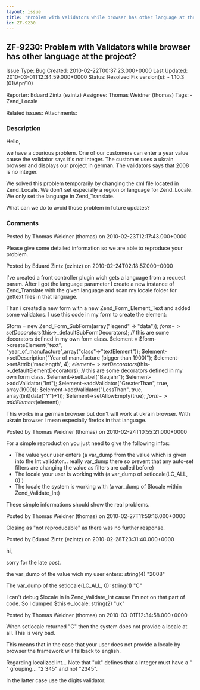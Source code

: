 ```yaml
---
layout: issue
title: "Problem with Validators while browser has other language at the project?"
id: ZF-9230
---
```


ZF-9230: Problem with Validators while browser has other language at the project?
---------------------------------------------------------------------------------

 Issue Type: Bug Created: 2010-02-22T00:37:23.000+0000 Last Updated: 2010-03-01T12:34:59.000+0000 Status: Resolved Fix version(s): - 1.10.3 (01/Apr/10)
 
 Reporter:  Eduard Zintz (ezintz)  Assignee:  Thomas Weidner (thomas)  Tags: - Zend\_Locale
 
 Related issues: 
 Attachments: 
### Description

Hello,

we have a courious problem. One of our customers can enter a year value cause the validator says it's not integer. The customer uses a ukrain browser and displays our project in german. The validators says that 2008 is no integer.

We solved this problem temporarily by changing the xml file located in Zend\_Locale. We don't set especially a region or language for Zend\_Locale. We only set the language in Zend\_Translate.

What can we do to avoid those problem in future updates?

 

 

### Comments

Posted by Thomas Weidner (thomas) on 2010-02-23T12:17:43.000+0000

Please give some detailed information so we are able to reproduce your problem.

 

 

Posted by Eduard Zintz (ezintz) on 2010-02-24T02:18:57.000+0000

I've created a front controller plugin wich gets a language from a request param. After I got the language parameter I create a new instance of Zend\_Translate with the given language and scan my locale folder for gettext files in that language.

Than i created a new form with a new Zend\_Form\_Element\_Text and added some validators. I use this code in my form to create the element:

$form = new Zend\_Form\_SubForm(array("legend" => "data")); $form->setDecorators($this->\_defaultSubFormDecorators); // this are some decorators defined in my own form class. $element = $form->createElement("text", "year\_of\_manufacture",array("class"=>"textElement")); $element->setDescription("Year of manufacture (bigger than 1900)"); $element->setAttrib('maxlength', 4); $element->setDecorators($this->\_defaultElementDecorators); // this are some decorators defined in my own form class. $element->setLabel("Baujahr"); $element->addValidator("Int"); $element->addValidator("GreaterThan", true, array(1900)); $element->addValidator("LessThan", true, array((int)date("Y")+1)); $element->setAllowEmpty(true); $form->addElement($element);

This works in a german browser but don't will work at ukrain browser. With ukrain browser i mean especially firefox in that language.

 

 

Posted by Thomas Weidner (thomas) on 2010-02-24T10:55:21.000+0000

For a simple reproduction you just need to give the following infos:

- The value your user enters (a var\_dump from the value which is given into the Int validator... really var\_dump there so prevent that any auto-set filters are changing the value as filters are called before)
- The locale your user is working with (a var\_dump of setlocale(LC\_ALL, 0) )
- The locale the system is working with (a var\_dump of $locale within Zend\_Validate\_Int)

These simple informations should show the real problems.

 

 

Posted by Thomas Weidner (thomas) on 2010-02-27T11:59:16.000+0000

Closing as "not reproducable" as there was no further response.

 

 

Posted by Eduard Zintz (ezintz) on 2010-02-28T23:31:40.000+0000

hi,

sorry for the late post.

the var\_dump of the value wich my user enters: string(4) "2008"

The var\_dump of the setlocale(LC\_ALL, 0): string(1) "C"

I can't debug $locale in in Zend\_Validate\_Int cause I'm not on that part of code. So I dumped $this->\_locale: string(2) "uk"

 

 

Posted by Thomas Weidner (thomas) on 2010-03-01T12:34:58.000+0000

When setlocale returned "C" then the system does not provide a locale at all. This is very bad.

This means that in the case that your user does not provide a locale by browser the framework will fallback to english.

Regarding localized int... Note that "uk" defines that a Integer must have a " " grouping... "2 345" and not "2345".

In the latter case use the digits validator.

 

 